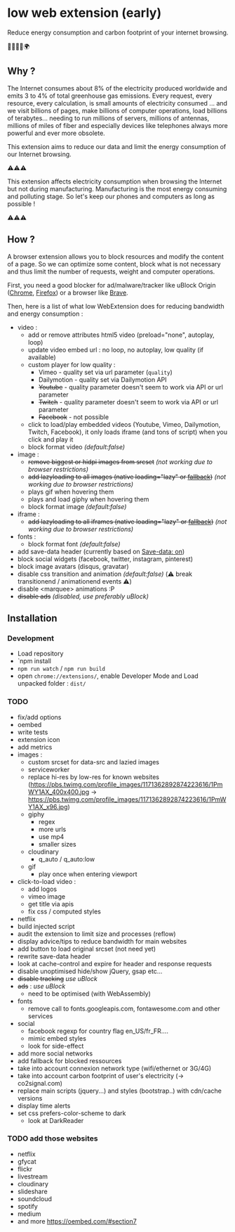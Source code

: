 # low web extension (early)

Reduce energy consumption and carbon footprint of your internet browsing.

:green_heart::herb::deciduous_tree::evergreen_tree::earth_africa:


## Why ?

The Internet consumes about 8% of the electricity produced worldwide and emits 3 to 4% of total greenhouse gas emissions. Every request, every resource, every calculation, is small amounts of electricity consumed ... and we visit billions of pages, make billions of computer operations, load billions of terabytes... needing to run millions of servers, millions of antennas, millions of miles of fiber and especially devices like telephones always more powerful and ever more obsolete.

This extension aims to reduce our data and limit the energy consumption of our Internet browsing.

:warning::warning::warning: 

This extension affects electricity consumption when browsing the Internet but not during manufacturing. Manufacturing is the most energy consuming and polluting stage. So let's keep our phones and computers as long as possible !

:warning::warning::warning:


## How ?

A browser extension allows you to block resources and modify the content of a page. So we can optimize some content, block what is not necessary and thus limit the number of requests, weight and computer operations.

First, you need a good blocker for ad/malware/tracker like uBlock Origin ([Chrome](https://chrome.google.com/webstore/detail/ublock-origin/cjpalhdlnbpafiamejdnhcphjbkeiagm), [Firefox](https://addons.mozilla.org/fr/firefox/addon/ublock-origin/)) or a browser like [Brave](https://brave.com/). 

Then, here is a list of what low WebExtension does for reducing bandwidth and energy consumption :
- video :
    + add or remove attributes html5 video (preload="none", autoplay, loop)
    + update video embed url : no loop, no autoplay, low quality (if available)
    + custom player for low quality : 
        * Vimeo - quality set via url parameter (`quality`)
        * Dailymotion - quality set via Dailymotion API
        * ~~Youtube~~ - quality parameter doesn't seem to work via API or url parameter
        * ~~Twitch~~ - quality parameter doesn't seem to work via API or url parameter
        * ~~Facebook~~ - not possible
    + click to load/play embedded videos (Youtube, Vimeo, Dailymotion, Twitch, Facebook), it only loads iframe (and tons of script) when you click and play it
    + block format video *(default:false)*
- image : 
    + ~~remove biggest or hidpi images from srcset~~ *(not working due to browser restrictions)*
    + ~~add lazyloading to all images (native loading="lazy" or [fallback](https://github.com/verlok/lazyload))~~ *(not working due to browser restrictions)*
    + plays gif when hovering them
    + plays and load giphy when hovering them
    + block format image *(default:false)*
- iframe :
    + ~~add lazyloading to all iframes (native loading="lazy" or [fallback](https://github.com/verlok/lazyload))~~ *(not working due to browser restrictions)*
- fonts : 
    + block format font *(default:false)*
- add save-data header (currently based on [Save-data: on](https://chrome.google.com/webstore/detail/save-data-on/nholpkfnmjbinlhcfihkhiehdaohlibg))
- block social widgets (facebook, twitter, instagram, pinterest)
- block image avatars (disqus, gravatar)
- disable css transition and animation *(default:false)* (:warning: break transitionend / animationend events :warning:)
- disable &lt;marquee&gt; animations :P
- ~~disable ads~~ *(disabled, use preferably uBlock)*


## Installation

### Development

- Load repository
- `npm install
- `npm run watch` / `npm run build`
- open `chrome://extensions/`, enable Developer Mode and Load unpacked folder : `dist/`





### TODO
- fix/add options
- oembed
- write tests
- extension icon
- add metrics
- images :
    + custom srcset for data-src and lazied images
    + serviceworker
    + replace hi-res by low-res for known websites (https://pbs.twimg.com/profile_images/1171362892874223616/1PmWY1AX_400x400.jpg -> https://pbs.twimg.com/profile_images/1171362892874223616/1PmWY1AX_x96.jpg)
    + giphy
        * regex
        * more urls
        * use mp4
        * smaller sizes
    + cloudinary
        * q_auto / q_auto:low
    + gif
        * play once when entering viewport
- click-to-load video :
    + add logos
    + vimeo image
    + get title via apis
    + fix css / computed styles
- netflix
- build injected script 
- audit the extension to limit size and processes (reflow)
- display advice/tips to reduce bandwidth for main websites
- add button to load original srcset (not need yet)
- rewrite save-data header
- look at cache-control and expire for header and response requests
- disable unoptimised hide/show jQuery, gsap etc...
- ~~disable tracking~~ *use uBlock*
- ~~ads~~ : *use uBlock*
    + need to be optimised (with WebAssembly)
- fonts
    + remove call to fonts.googleapis.com, fontawesome.com and other services
- social
    + facebook regexp for country flag en_US/fr_FR....
    + mimic embed styles
    + look for side-effect
- add more social networks
- add fallback for blocked ressources
- take into account connexion network type (wifi/ethernet or 3G/4G)
- take into account carbon footprint of user's electricity (-> co2signal.com)
- replace main scripts (jquery...) and styles (bootstrap..) with cdn/cache versions
- display time alerts
- set css prefers-color-scheme to dark
    + look at DarkReader

### TODO add those websites
- netflix
- gfycat
- flickr 
- livestream
- cloudinary
- slideshare
- soundcloud
- spotify
- medium
- and more https://oembed.com/#section7